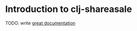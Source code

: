 # Introduction to clj-shareasale

TODO: write [great documentation](http://jacobian.org/writing/what-to-write/)
